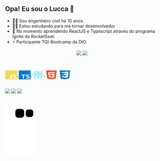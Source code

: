 ## Opa! Eu sou o Lucca 🤘

- 👷‍♂️ Sou engenheiro civil há 10 anos.
- 👨‍💻 Estou estudando para me tornar desenvolvedor.
- 🚀 No momento aprendendo ReactJS e Typescript através do programa Ignite da RocketSeat.
- :zap: Participante TQI-Bootcamp da DIO.

<div align="center">
  <a href="https://github.com/luccasecco">
  <img height="180em" src="https://github-readme-stats.vercel.app/api?username=luccasecco&show_icons=true&theme=gotham&include_all_commits=true&count_private=true"/>
  <img height="180em" src="https://github-readme-stats.vercel.app/api/top-langs/?username=luccasecco&layout=compact&langs_count=7&theme=gotham"/>
</div>
  
  ##
  
  <div style="display: inline_block"><br>
  <img align="center" alt="Lucca-Js" height="30" width="40" src="https://raw.githubusercontent.com/devicons/devicon/master/icons/javascript/javascript-plain.svg">
  <img align="center" alt="Lucca-Ts" height="30" width="40" src="https://raw.githubusercontent.com/devicons/devicon/master/icons/typescript/typescript-plain.svg">
  <img align="center" alt="Lucca-React" height="30" width="40" src="https://raw.githubusercontent.com/devicons/devicon/master/icons/react/react-original.svg">
  <img align="center" alt="Lucca-HTML" height="30" width="40" src="https://raw.githubusercontent.com/devicons/devicon/master/icons/html5/html5-original.svg">
  <img align="center" alt="Lucca-CSS" height="30" width="40" src="https://raw.githubusercontent.com/devicons/devicon/master/icons/css3/css3-original.svg">
</div>
 
  ##
 
<div> 
  <a href="https://instagram.com/lucca.secco" target="_blank"><img src="https://img.shields.io/badge/-Instagram-%23E4405F?style=for-the-badge&logo=instagram&logoColor=white" target="_blank"></a>
  <a href = "mailto:luccasecco@gmail.com"><img src="https://img.shields.io/badge/-Gmail-%23333?style=for-the-badge&logo=gmail&logoColor=white" target="_blank"></a>
  <a href="https://www.linkedin.com/in/luccasecco" target="_blank"><img src="https://img.shields.io/badge/-LinkedIn-%230077B5?style=for-the-badge&logo=linkedin&logoColor=white" target="_blank"></a> 
  
  ![Snake animation](https://github.com/rafaballerini/rafaballerini/blob/output/github-contribution-grid-snake.svg)
</div>
